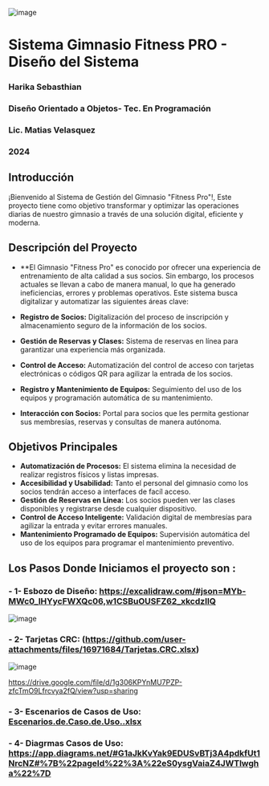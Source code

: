 ![image](https://github.com/user-attachments/assets/eff68de2-18be-4e5d-93a7-a3e0adc06e52)

# Sistema Gimnasio Fitness PRO - Diseño del Sistema
### Harika Sebasthian
### Diseño Orientado a Objetos- Tec. En Programación
### Lic. Matias Velasquez
### 2024
###
## Introducción
¡Bienvenido al Sistema de Gestión del Gimnasio "Fitness Pro"!, Este proyecto tiene como objetivo transformar y optimizar las operaciones diarias de nuestro gimnasio a través de una solución digital, eficiente y moderna.

## Descripción del Proyecto

- **El Gimnasio "Fitness Pro" es conocido por ofrecer una experiencia de entrenamiento de alta calidad a sus socios. Sin embargo, los procesos actuales se llevan a cabo de manera manual, lo que ha generado ineficiencias, errores y problemas operativos. Este sistema busca digitalizar y automatizar las siguientes áreas clave:

- **Registro de Socios:** Digitalización del proceso de inscripción y almacenamiento seguro de la información de los socios.
- **Gestión de Reservas y Clases:** Sistema de reservas en línea para garantizar una experiencia más organizada.
- **Control de Acceso:** Automatización del control de acceso con tarjetas electrónicas o códigos QR para agilizar la entrada de los socios.
- **Registro y Mantenimiento de Equipos:** Seguimiento del uso de los equipos y programación automática de su mantenimiento.
- **Interacción con Socios:** Portal para socios que les permita gestionar sus membresías, reservas y consultas de manera autónoma.

## Objetivos Principales

- **Automatización de Procesos:** El sistema elimina la necesidad de realizar registros físicos y listas impresas.
- **Accesibilidad y Usabilidad:** Tanto el personal del gimnasio como los socios tendrán acceso a interfaces de facíl acceso.
- **Gestión de Reservas en Línea:** Los socios pueden ver las clases disponibles y registrarse desde cualquier dispositivo.
- **Control de Acceso Inteligente:** Validación digital de membresías para agilizar la entrada y evitar errores manuales.
- **Mantenimiento Programado de Equipos:** Supervisión automática del uso de los equipos para programar el mantenimiento preventivo.
## Los Pasos Donde Iniciamos el proyecto son :
### - **1- Esbozo de Diseño:** <enlace>https://excalidraw.com/#json=MYb-MWc0_lHYycFWXQc06,w1CSBuOUSFZ62_xkcdzIlQ
![image](https://github.com/user-attachments/assets/e7842145-b883-40df-9dc6-5707a33874f0)

### - **2- Tarjetas CRC:**  (https://github.com/user-attachments/files/16971684/Tarjetas.CRC.xlsx)
 ![image](https://github.com/user-attachments/assets/7e2509d5-2988-4945-948e-404b6952b15f)
 
 https://drive.google.com/file/d/1g306KPYnMU7PZP-zfcTmO9Lfrcvya2fQ/view?usp=sharing 

### - **3- Escenarios de Casos de Uso:** [Escenarios.de.Caso.de.Uso..xlsx](https://github.com/user-attachments/files/16956093/Escenarios.de.Caso.de.Uso.xlsx)
### - **4- Diagrmas Casos de Uso:** https://app.diagrams.net/#G1aJkKvYak9EDUSvBTj3A4pdkfUt1NrcNZ#%7B%22pageId%22%3A%22eS0ysgVaiaZ4JWTlwgha%22%7D
